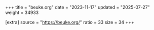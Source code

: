 +++
title = "beuke.org"
date = "2023-11-17"
updated = "2025-07-27"
weight = 34933

[extra]
source = "https://beuke.org/"
ratio = 33
size = 34
+++
